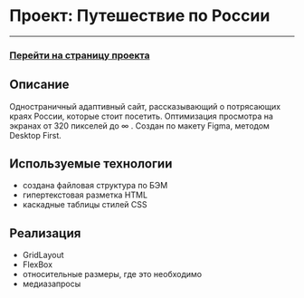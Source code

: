 # Проект: Путешествие по России
------
### __[Перейти на страницу проекта](https://dannylawn.github.io/russian-travel/index.html)__ 

## Описание

Одностраничный адаптивный сайт, рассказывающий о потрясающих краях России, которые стоит посетить. 
Оптимизация просмотра на экранах от 320 пикселей до ∞ . Создан по макету Figma, методом Desktop First. 

## Используемые технологии
* создана файловая структура по БЭМ 
* гипертекстовая разметка HTML 
* каскадные таблицы стилей CSS

## Реализация
* GridLayout
* FlexBox
* относительные размеры, где это необходимо
* медиазапросы
